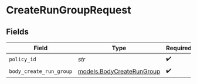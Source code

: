 # CreateRunGroupRequest


## Fields

| Field                                                        | Type                                                         | Required                                                     | Description                                                  |
| ------------------------------------------------------------ | ------------------------------------------------------------ | ------------------------------------------------------------ | ------------------------------------------------------------ |
| `policy_id`                                                  | *str*                                                        | :heavy_check_mark:                                           | N/A                                                          |
| `body_create_run_group`                                      | [models.BodyCreateRunGroup](../models/bodycreaterungroup.md) | :heavy_check_mark:                                           | N/A                                                          |